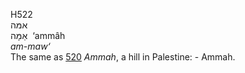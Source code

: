 <body>
  <p>H522<br>  אמּה  <br> אַמָּה  ‎  ‘ammâh  <br><i>am-maw‘ </i><br>The same as <a href="h0520.htm">520</a>  <i>Ammah</i>, a hill in Palestine: - Ammah.<br></p>
 </body>